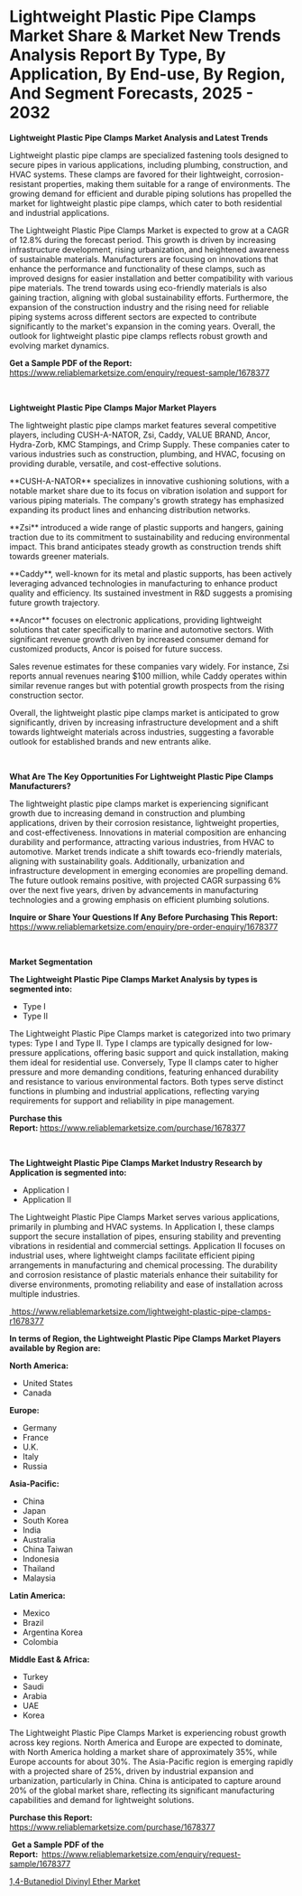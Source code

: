 <p><h1>Lightweight Plastic Pipe Clamps Market Share & Market New Trends Analysis Report By Type, By Application, By End-use, By Region, And Segment Forecasts, 2025 - 2032</h1></p><p><strong>Lightweight Plastic Pipe Clamps Market Analysis and Latest Trends</strong></p>
<p><p>Lightweight plastic pipe clamps are specialized fastening tools designed to secure pipes in various applications, including plumbing, construction, and HVAC systems. These clamps are favored for their lightweight, corrosion-resistant properties, making them suitable for a range of environments. The growing demand for efficient and durable piping solutions has propelled the market for lightweight plastic pipe clamps, which cater to both residential and industrial applications.</p><p>The Lightweight Plastic Pipe Clamps Market is expected to grow at a CAGR of 12.8% during the forecast period. This growth is driven by increasing infrastructure development, rising urbanization, and heightened awareness of sustainable materials. Manufacturers are focusing on innovations that enhance the performance and functionality of these clamps, such as improved designs for easier installation and better compatibility with various pipe materials. The trend towards using eco-friendly materials is also gaining traction, aligning with global sustainability efforts. Furthermore, the expansion of the construction industry and the rising need for reliable piping systems across different sectors are expected to contribute significantly to the market's expansion in the coming years. Overall, the outlook for lightweight plastic pipe clamps reflects robust growth and evolving market dynamics.</p></p>
<p><strong>Get a Sample PDF of the Report:&nbsp;</strong> <a href="https://www.reliablemarketsize.com/enquiry/request-sample/1678377?utm_campaign=3574&utm_medium=2&utm_source=Github&utm_content=ia&utm_term=24032025&utm_id=lightweight-plastic-pipe-clamps">https://www.reliablemarketsize.com/enquiry/request-sample/1678377</a></p>
<p>&nbsp;</p>
<p><strong>Lightweight Plastic Pipe Clamps Major Market Players</strong></p>
<p><p>The lightweight plastic pipe clamps market features several competitive players, including CUSH-A-NATOR, Zsi, Caddy, VALUE BRAND, Ancor, Hydra-Zorb, KMC Stampings, and Crimp Supply. These companies cater to various industries such as construction, plumbing, and HVAC, focusing on providing durable, versatile, and cost-effective solutions.</p><p>**CUSH-A-NATOR** specializes in innovative cushioning solutions, with a notable market share due to its focus on vibration isolation and support for various piping materials. The company's growth strategy has emphasized expanding its product lines and enhancing distribution networks. </p><p>**Zsi** introduced a wide range of plastic supports and hangers, gaining traction due to its commitment to sustainability and reducing environmental impact. This brand anticipates steady growth as construction trends shift towards greener materials.</p><p>**Caddy**, well-known for its metal and plastic supports, has been actively leveraging advanced technologies in manufacturing to enhance product quality and efficiency. Its sustained investment in R&D suggests a promising future growth trajectory.</p><p>**Ancor** focuses on electronic applications, providing lightweight solutions that cater specifically to marine and automotive sectors. With significant revenue growth driven by increased consumer demand for customized products, Ancor is poised for future success.</p><p>Sales revenue estimates for these companies vary widely. For instance, Zsi reports annual revenues nearing $100 million, while Caddy operates within similar revenue ranges but with potential growth prospects from the rising construction sector. </p><p>Overall, the lightweight plastic pipe clamps market is anticipated to grow significantly, driven by increasing infrastructure development and a shift towards lightweight materials across industries, suggesting a favorable outlook for established brands and new entrants alike.</p></p>
<p>&nbsp;</p>
<p><strong>What Are The Key Opportunities For Lightweight Plastic Pipe Clamps Manufacturers?</strong></p>
<p><p>The lightweight plastic pipe clamps market is experiencing significant growth due to increasing demand in construction and plumbing applications, driven by their corrosion resistance, lightweight properties, and cost-effectiveness. Innovations in material composition are enhancing durability and performance, attracting various industries, from HVAC to automotive. Market trends indicate a shift towards eco-friendly materials, aligning with sustainability goals. Additionally, urbanization and infrastructure development in emerging economies are propelling demand. The future outlook remains positive, with projected CAGR surpassing 6% over the next five years, driven by advancements in manufacturing technologies and a growing emphasis on efficient plumbing solutions.</p></p>
<p><strong>Inquire or Share Your Questions If Any Before Purchasing This Report:</strong> <a href="https://www.reliablemarketsize.com/enquiry/pre-order-enquiry/1678377?utm_campaign=3574&utm_medium=2&utm_source=Github&utm_content=ia&utm_term=24032025&utm_id=lightweight-plastic-pipe-clamps">https://www.reliablemarketsize.com/enquiry/pre-order-enquiry/1678377</a></p>
<p>&nbsp;</p>
<p><strong>Market Segmentation</strong></p>
<p><strong>The Lightweight Plastic Pipe Clamps Market Analysis by types is segmented into:</strong></p>
<p><ul><li>Type I</li><li>Type II</li></ul></p>
<p><p>The Lightweight Plastic Pipe Clamps market is categorized into two primary types: Type I and Type II. Type I clamps are typically designed for low-pressure applications, offering basic support and quick installation, making them ideal for residential use. Conversely, Type II clamps cater to higher pressure and more demanding conditions, featuring enhanced durability and resistance to various environmental factors. Both types serve distinct functions in plumbing and industrial applications, reflecting varying requirements for support and reliability in pipe management.</p></p>
<p><strong>Purchase this Report:&nbsp;</strong><a href="https://www.reliablemarketsize.com/purchase/1678377?utm_campaign=3574&utm_medium=2&utm_source=Github&utm_content=ia&utm_term=24032025&utm_id=lightweight-plastic-pipe-clamps">https://www.reliablemarketsize.com/purchase/1678377</a></p>
<p>&nbsp;</p>
<p><strong>The Lightweight Plastic Pipe Clamps Market Industry Research by Application is segmented into:</strong></p>
<p><ul><li>Application I</li><li>Application II</li></ul></p>
<p><p>The Lightweight Plastic Pipe Clamps Market serves various applications, primarily in plumbing and HVAC systems. In Application I, these clamps support the secure installation of pipes, ensuring stability and preventing vibrations in residential and commercial settings. Application II focuses on industrial uses, where lightweight clamps facilitate efficient piping arrangements in manufacturing and chemical processing. The durability and corrosion resistance of plastic materials enhance their suitability for diverse environments, promoting reliability and ease of installation across multiple industries.</p></p>
<p><a href="https://www.reliablemarketsize.com/lightweight-plastic-pipe-clamps-r1678377?utm_campaign=3574&utm_medium=2&utm_source=Github&utm_content=ia&utm_term=24032025&utm_id=lightweight-plastic-pipe-clamps">&nbsp;https://www.reliablemarketsize.com/lightweight-plastic-pipe-clamps-r1678377</a></p>
<p><strong>In terms of Region, the Lightweight Plastic Pipe Clamps Market Players available by Region are:</strong></p>
<p>
    <p> <strong> North America: </strong>
        <ul>
            <li>United States</li>
            <li>Canada</li>
        </ul>
        </p> 
    <p> <strong> Europe: </strong>
        <ul>
            <li>Germany</li>
            <li>France</li>
            <li>U.K.</li>
            <li>Italy</li>
            <li>Russia</li>
        </ul>
        </p> 
    <p> <strong> Asia-Pacific: </strong>
        <ul>
            <li>China</li>
            <li>Japan</li>
            <li>South Korea</li>
            <li>India</li>
            <li>Australia</li>
            <li>China Taiwan</li>
            <li>Indonesia</li>
            <li>Thailand</li>
            <li>Malaysia</li>
        </ul>
        </p> 
    <p> <strong> Latin America: </strong>
        <ul>
            <li>Mexico</li>
            <li>Brazil</li>
            <li>Argentina Korea</li>
            <li>Colombia</li>
        </ul>
        </p> 
    <p> <strong> Middle East & Africa: </strong>
        <ul>
            <li>Turkey</li>
            <li>Saudi</li>
            <li>Arabia</li>
            <li>UAE</li>
            <li>Korea</li>
        </ul>
    </p>
    </p>
<p><p>The Lightweight Plastic Pipe Clamps Market is experiencing robust growth across key regions. North America and Europe are expected to dominate, with North America holding a market share of approximately 35%, while Europe accounts for about 30%. The Asia-Pacific region is emerging rapidly with a projected share of 25%, driven by industrial expansion and urbanization, particularly in China. China is anticipated to capture around 20% of the global market share, reflecting its significant manufacturing capabilities and demand for lightweight solutions.</p></p>
<p><strong>Purchase this Report: </strong><a href="https://www.reliablemarketsize.com/purchase/1678377?utm_campaign=3574&utm_medium=2&utm_source=Github&utm_content=ia&utm_term=24032025&utm_id=lightweight-plastic-pipe-clamps">https://www.reliablemarketsize.com/purchase/1678377</a></p>
<p>&nbsp;<strong>Get a Sample PDF of the Report:&nbsp;&nbsp;</strong><a href="https://www.reliablemarketsize.com/enquiry/request-sample/1678377?utm_campaign=3574&utm_medium=2&utm_source=Github&utm_content=ia&utm_term=24032025&utm_id=lightweight-plastic-pipe-clamps">https://www.reliablemarketsize.com/enquiry/request-sample/1678377</a></p>
<p><strong></strong></p>
<p><p><a href="https://github.com/cachaskluwe/Market-Research-Report-List-1/blob/main/14-butanediol-divinyl-ether-market.md?utm_campaign=3574&utm_medium=2&utm_source=Github&utm_content=ia&utm_term=24032025&utm_id=lightweight-plastic-pipe-clamps">1,4-Butanediol Divinyl Ether Market</a></p></p>